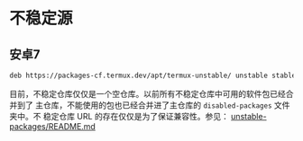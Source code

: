 # 不稳定源

## 安卓7

```bash
deb https://packages-cf.termux.dev/apt/termux-unstable/ unstable stable
```

目前，不稳定仓库仅仅是一个空仓库。以前所有不稳定仓库中可用的软件包已经合并到了
主仓库，不能使用的包也已经合并进了主仓库的 `disabled-packages` 文件夹中。不
稳定仓库 URL 的存在仅仅是为了保证兼容性。参见：
[unstable-packages/README.md](https://gitlab.com/termux-mirror/unstable-packages/-/blob/master/README.md)  
